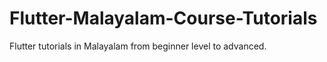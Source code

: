 # Flutter-Malayalam-Course-Tutorials
Flutter tutorials in Malayalam from beginner level to advanced.
